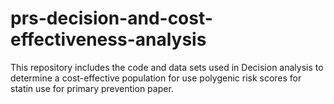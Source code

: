 # prs-decision-and-cost-effectiveness-analysis
This repository includes the code and data sets used in Decision analysis to determine a cost-effective population for use polygenic risk scores  for statin use for primary prevention paper.
